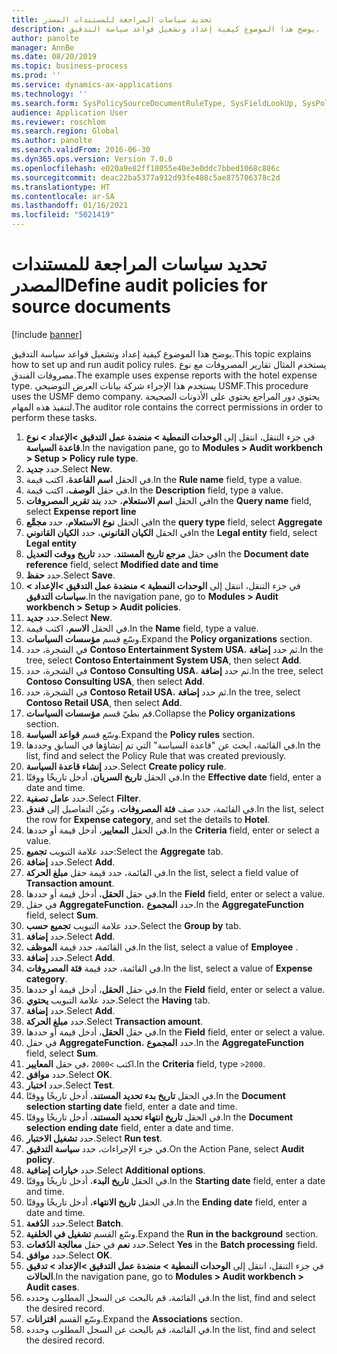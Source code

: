 ```yaml
---
title: تحديد سياسات المراجعة للمستندات المصدر
description: يوضح هذا الموضوع كيفية إعداد وتشغيل قواعد سياسة التدقيق.
author: panolte
manager: AnnBe
ms.date: 08/20/2019
ms.topic: business-process
ms.prod: ''
ms.service: dynamics-ax-applications
ms.technology: ''
ms.search.form: SysPolicySourceDocumentRuleType, SysFieldLookUp, SysPolicyListPage, SysPolicy, AuditPolicyRule, SysQueryForm, SysQueryFieldLookUp, AuditPolicyDateSelection, AuditPolicyAdditionalOption, BatchJob, CaseDetail
audience: Application User
ms.reviewer: roschlom
ms.search.region: Global
ms.author: panolte
ms.search.validFrom: 2016-06-30
ms.dyn365.ops.version: Version 7.0.0
ms.openlocfilehash: e020a9e82ff18055e40e3e0ddc7bbed1068c886c
ms.sourcegitcommit: deac22ba5377a912d93fe408c5ae875706378c2d
ms.translationtype: HT
ms.contentlocale: ar-SA
ms.lasthandoff: 01/16/2021
ms.locfileid: "5021419"
---
```

# <a name="define-audit-policies-for-source-documents"></a><span data-ttu-id="6e93a-103">تحديد سياسات المراجعة للمستندات المصدر</span><span class="sxs-lookup"><span data-stu-id="6e93a-103">Define audit policies for source documents</span></span>

[!include [banner](../../includes/banner.md)]

<span data-ttu-id="6e93a-104">يوضح هذا الموضوع كيفية إعداد وتشغيل قواعد سياسة التدقيق.</span><span class="sxs-lookup"><span data-stu-id="6e93a-104">This topic explains how to set up and run audit policy rules.</span></span> <span data-ttu-id="6e93a-105">يستخدم المثال تقارير المصروفات مع نوع مصروفات الفندق.</span><span class="sxs-lookup"><span data-stu-id="6e93a-105">The example uses expense reports with the hotel expense type.</span></span> <span data-ttu-id="6e93a-106">يستخدم هذا الإجراء شركة بيانات العرض التوضيحي USMF.</span><span class="sxs-lookup"><span data-stu-id="6e93a-106">This procedure uses the USMF demo company.</span></span> <span data-ttu-id="6e93a-107">يحتوي دور المراجع يحتوي على الأذونات الصحيحة لتنفيذ هذه المهام.</span><span class="sxs-lookup"><span data-stu-id="6e93a-107">The auditor role contains the correct permissions in order to perform these tasks.</span></span>

1. <span data-ttu-id="6e93a-108">في جزء التنقل، انتقل إلى **الوحدات النمطية > منضدة عمل التدقيق‬ >الإعداد > نوع قاعدة السياسة**.</span><span class="sxs-lookup"><span data-stu-id="6e93a-108">In the navigation pane, go to **Modules > Audit workbench > Setup > Policy rule type**.</span></span>
2. <span data-ttu-id="6e93a-109">حدد **جديد**.</span><span class="sxs-lookup"><span data-stu-id="6e93a-109">Select **New**.</span></span>
3. <span data-ttu-id="6e93a-110">في الحقل **اسم القاعدة**، اكتب قيمة.</span><span class="sxs-lookup"><span data-stu-id="6e93a-110">In the **Rule name** field, type a value.</span></span>
4. <span data-ttu-id="6e93a-111">في حقل **الوصف**، اكتب قيمة.</span><span class="sxs-lookup"><span data-stu-id="6e93a-111">In the **Description** field, type a value.</span></span>
5. <span data-ttu-id="6e93a-112">في الحقل **اسم الاستعلام**، حدد **بند تقرير المصروفات**</span><span class="sxs-lookup"><span data-stu-id="6e93a-112">In the **Query name** field, select **Expense report line**</span></span>
6. <span data-ttu-id="6e93a-113">في الحقل **نوع الاستعلام**، حدد **مجمَّع‬**</span><span class="sxs-lookup"><span data-stu-id="6e93a-113">In the **query type** field, select **Aggregate**</span></span>
7. <span data-ttu-id="6e93a-114">في الحقل **الكيان القانوني**، حدد **الكيان القانوني**</span><span class="sxs-lookup"><span data-stu-id="6e93a-114">In the **Legal entity** field, select **Legal entity**</span></span>
8. <span data-ttu-id="6e93a-115">في حقل **مرجع تاريخ المستند**، حدد **تاريخ ووقت التعديل‬**</span><span class="sxs-lookup"><span data-stu-id="6e93a-115">In the **Document date reference** field, select **Modified date and time**</span></span>
9. <span data-ttu-id="6e93a-116">حدد **حفظ**.</span><span class="sxs-lookup"><span data-stu-id="6e93a-116">Select **Save**.</span></span>
10. <span data-ttu-id="6e93a-117">في جزء التنقل، انتقل إلى **الوحدات النمطية > منضدة عمل التدقيق‬ >الإعداد > سياسات التدقيق**.</span><span class="sxs-lookup"><span data-stu-id="6e93a-117">In the navigation pane, go to **Modules > Audit workbench > Setup > Audit policies**.</span></span>
11. <span data-ttu-id="6e93a-118">حدد **جديد**.</span><span class="sxs-lookup"><span data-stu-id="6e93a-118">Select **New**.</span></span>
12. <span data-ttu-id="6e93a-119">في الحقل **الاسم**، اكتب قيمة.</span><span class="sxs-lookup"><span data-stu-id="6e93a-119">In the **Name** field, type a value.</span></span>
13. <span data-ttu-id="6e93a-120">وسّع قسم **مؤسسات السياسات‬**.</span><span class="sxs-lookup"><span data-stu-id="6e93a-120">Expand the **Policy organizations** section.</span></span>
14. <span data-ttu-id="6e93a-121">في الشجرة، حدد **Contoso Entertainment System USA**، ثم حدد **إضافة**.</span><span class="sxs-lookup"><span data-stu-id="6e93a-121">In the tree, select **Contoso Entertainment System USA**, then select **Add**.</span></span>
15. <span data-ttu-id="6e93a-122">في الشجرة، حدد **Contoso Consulting USA**، ثم حدد **إضافة**.</span><span class="sxs-lookup"><span data-stu-id="6e93a-122">In the tree, select **Contoso Consulting USA**, then select **Add**.</span></span>
16. <span data-ttu-id="6e93a-123">في الشجرة، حدد **Contoso Retail USA**، ثم حدد **إضافة**.</span><span class="sxs-lookup"><span data-stu-id="6e93a-123">In the tree, select **Contoso Retail USA**, then select **Add**.</span></span>
17. <span data-ttu-id="6e93a-124">قم بطيّ قسم **مؤسسات السياسات‬**.</span><span class="sxs-lookup"><span data-stu-id="6e93a-124">Collapse the **Policy organizations** section.</span></span>
18. <span data-ttu-id="6e93a-125">وسّع قسم **قواعد السياسة‬**.</span><span class="sxs-lookup"><span data-stu-id="6e93a-125">Expand the **Policy rules** section.</span></span>
19. <span data-ttu-id="6e93a-126">في القائمة، ابحث عن "قاعدة السياسة" التي تم إنشاؤها في السابق وحددها.</span><span class="sxs-lookup"><span data-stu-id="6e93a-126">In the list, find and select the Policy Rule that was created previously.</span></span>
20. <span data-ttu-id="6e93a-127">حدد **إنشاء قاعدة السياسة**.</span><span class="sxs-lookup"><span data-stu-id="6e93a-127">Select **Create policy rule**.</span></span>
21. <span data-ttu-id="6e93a-128">في الحقل **تاريخ السريان**، أدخل تاريخًا ووقتًا.</span><span class="sxs-lookup"><span data-stu-id="6e93a-128">In the **Effective date** field, enter a date and time.</span></span>
22. <span data-ttu-id="6e93a-129">حدد **عامل تصفية**.</span><span class="sxs-lookup"><span data-stu-id="6e93a-129">Select **Filter**.</span></span>
23. <span data-ttu-id="6e93a-130">في القائمة، حدد صف **فئة المصروفات**، وعيّن التفاصيل إلى **فندق**.</span><span class="sxs-lookup"><span data-stu-id="6e93a-130">In the list, select the row for **Expense category**, and set the details to **Hotel**.</span></span>
24. <span data-ttu-id="6e93a-131">في الحقل **المعايير‬**، أدخل قيمة أو حددها.</span><span class="sxs-lookup"><span data-stu-id="6e93a-131">In the **Criteria** field, enter or select a value.</span></span>
25. <span data-ttu-id="6e93a-132">حدد علامة التبويب **تجميع‬**:</span><span class="sxs-lookup"><span data-stu-id="6e93a-132">Select the **Aggregate** tab.</span></span>
26. <span data-ttu-id="6e93a-133">حدد **إضافة**.</span><span class="sxs-lookup"><span data-stu-id="6e93a-133">Select **Add**.</span></span>
27. <span data-ttu-id="6e93a-134">في القائمة، حدد قيمة حقل **مبلغ الحركة**.</span><span class="sxs-lookup"><span data-stu-id="6e93a-134">In the list, select a field value of **Transaction amount**.</span></span>
28. <span data-ttu-id="6e93a-135">في حقل **الحقل**، أدخل قيمة أو حددها.</span><span class="sxs-lookup"><span data-stu-id="6e93a-135">In the **Field** field, enter or select a value.</span></span>
29. <span data-ttu-id="6e93a-136">في حقل **AggregateFunction**، حدد **المجموع**.</span><span class="sxs-lookup"><span data-stu-id="6e93a-136">In the **AggregateFunction** field, select **Sum**.</span></span>
30. <span data-ttu-id="6e93a-137">حدد علامة التبويب **تجميع حسب**.</span><span class="sxs-lookup"><span data-stu-id="6e93a-137">Select the **Group by** tab.</span></span>
31. <span data-ttu-id="6e93a-138">حدد **إضافة**.</span><span class="sxs-lookup"><span data-stu-id="6e93a-138">Select **Add**.</span></span>
32. <span data-ttu-id="6e93a-139">في القائمة، حدد قيمة **الموظف**.</span><span class="sxs-lookup"><span data-stu-id="6e93a-139">In the list, select a value of **Employee** .</span></span>
33. <span data-ttu-id="6e93a-140">حدد **إضافة**.</span><span class="sxs-lookup"><span data-stu-id="6e93a-140">Select **Add**.</span></span>
34. <span data-ttu-id="6e93a-141">في القائمة، حدد قيمة **فئة المصروفات**.</span><span class="sxs-lookup"><span data-stu-id="6e93a-141">In the list, select a value of **Expense category**.</span></span>
35. <span data-ttu-id="6e93a-142">في حقل **الحقل**، أدخل قيمة أو حددها.</span><span class="sxs-lookup"><span data-stu-id="6e93a-142">In the **Field** field, enter or select a value.</span></span>
36. <span data-ttu-id="6e93a-143">حدد علامة التبويب **يحتوي**.</span><span class="sxs-lookup"><span data-stu-id="6e93a-143">Select the **Having** tab.</span></span>
37. <span data-ttu-id="6e93a-144">حدد **إضافة**.</span><span class="sxs-lookup"><span data-stu-id="6e93a-144">Select **Add**.</span></span>
38. <span data-ttu-id="6e93a-145">حدد **مبلغ الحركة**.</span><span class="sxs-lookup"><span data-stu-id="6e93a-145">Select **Transaction amount**.</span></span>
39. <span data-ttu-id="6e93a-146">في حقل **الحقل**، أدخل قيمة أو حددها.</span><span class="sxs-lookup"><span data-stu-id="6e93a-146">In the **Field** field, enter or select a value.</span></span>
40. <span data-ttu-id="6e93a-147">في حقل **AggregateFunction**، حدد **المجموع**.</span><span class="sxs-lookup"><span data-stu-id="6e93a-147">In the **AggregateFunction** field, select **Sum**.</span></span>
41. <span data-ttu-id="6e93a-148">في حقل **المعايير‏‎**، اكتب `>2000`.</span><span class="sxs-lookup"><span data-stu-id="6e93a-148">In the **Criteria** field, type `>2000`.</span></span>
42. <span data-ttu-id="6e93a-149">حدد **موافق**.</span><span class="sxs-lookup"><span data-stu-id="6e93a-149">Select **OK**.</span></span>
43. <span data-ttu-id="6e93a-150">حدد **اختبار**.</span><span class="sxs-lookup"><span data-stu-id="6e93a-150">Select **Test**.</span></span>
44. <span data-ttu-id="6e93a-151">في الحقل **تاريخ بدء تحديد المستند‬**، أدخل تاريخًا ووقتًا.</span><span class="sxs-lookup"><span data-stu-id="6e93a-151">In the **Document selection starting date** field, enter a date and time.</span></span>
45. <span data-ttu-id="6e93a-152">في الحقل **تاريخ انتهاء تحديد المستند‬**، أدخل تاريخًا ووقتًا.</span><span class="sxs-lookup"><span data-stu-id="6e93a-152">In the **Document selection ending date** field, enter a date and time.</span></span>
46. <span data-ttu-id="6e93a-153">حدد **تشغيل الاختبار**.</span><span class="sxs-lookup"><span data-stu-id="6e93a-153">Select **Run test**.</span></span>
47. <span data-ttu-id="6e93a-154">في جزء الإجراءات، حدد **سياسة التدقيق**.</span><span class="sxs-lookup"><span data-stu-id="6e93a-154">On the Action Pane, select **Audit policy**.</span></span>
48. <span data-ttu-id="6e93a-155">حدد **خيارات إضافية**.</span><span class="sxs-lookup"><span data-stu-id="6e93a-155">Select **Additional options**.</span></span>
49. <span data-ttu-id="6e93a-156">في الحقل **تاريخ البدء**، أدخل تاريخًا ووقتًا.</span><span class="sxs-lookup"><span data-stu-id="6e93a-156">In the **Starting date** field, enter a date and time.</span></span>
50. <span data-ttu-id="6e93a-157">في الحقل **تاريخ الانتهاء‬**، أدخل تاريخًا ووقتًا.</span><span class="sxs-lookup"><span data-stu-id="6e93a-157">In the **Ending date** field, enter a date and time.</span></span>
51. <span data-ttu-id="6e93a-158">حدد **الدُفعة**.</span><span class="sxs-lookup"><span data-stu-id="6e93a-158">Select **Batch**.</span></span>
52. <span data-ttu-id="6e93a-159">وسّع القسم **تشغيل في الخلفية‬‬**.</span><span class="sxs-lookup"><span data-stu-id="6e93a-159">Expand the **Run in the background** section.</span></span>
53. <span data-ttu-id="6e93a-160">حدد **نعم** في حقل **معالجة الدُفعات**.</span><span class="sxs-lookup"><span data-stu-id="6e93a-160">Select **Yes** in the **Batch processing** field.</span></span>
54. <span data-ttu-id="6e93a-161">حدد **موافق**.</span><span class="sxs-lookup"><span data-stu-id="6e93a-161">Select **OK**.</span></span>
55. <span data-ttu-id="6e93a-162">في جزء التنقل، انتقل إلى **الوحدات النمطية > منضدة عمل التدقيق‬ >الإعداد > تدقيق الحالات**.</span><span class="sxs-lookup"><span data-stu-id="6e93a-162">In the navigation pane, go to **Modules > Audit workbench > Audit cases**.</span></span>
56. <span data-ttu-id="6e93a-163">في القائمة، قم بالبحث عن السجل المطلوب وحدده.</span><span class="sxs-lookup"><span data-stu-id="6e93a-163">In the list, find and select the desired record.</span></span>
57. <span data-ttu-id="6e93a-164">وسّع القسم **اقترانات‬‬‬**.</span><span class="sxs-lookup"><span data-stu-id="6e93a-164">Expand the **Associations** section.</span></span>
58. <span data-ttu-id="6e93a-165">في القائمة، قم بالبحث عن السجل المطلوب وحدده.</span><span class="sxs-lookup"><span data-stu-id="6e93a-165">In the list, find and select the desired record.</span></span>

